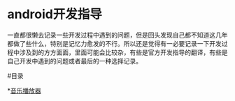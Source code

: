 # android开发指导

一直都很懒去记录一些开发过程中遇到的问题，但是回头发现自己都不知道这几年都做了些什么，特别是记忆力愈发的不行。所以还是觉得有一必要记录一下开发过程中涉及到的方方面面，里面可能会比较杂，有些是官方开发指导的翻译，有些是自己开发中遇到的问题或者最后的一种选择记录。


#目录

*[音乐播放器](chapter1.md)